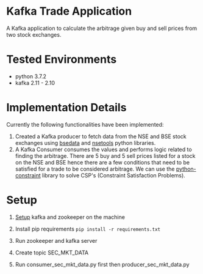 # Kafka Trade Application

A Kafka application to calculate the arbitrage given buy and sell prices from two stock exchanges.

# Tested Environments
* python 3.7.2
* kafka 2.11 - 2.10

# Implementation Details

Currently the following functionalities have been implemented:
1. Created a Kafka producer to fetch data from the NSE and BSE stock exchanges using [bsedata](https://github.com/sdabhi23/bsedata)
and [nsetools](https://nsetools.readthedocs.io/en/latest/) python libraries. 
2. A Kafka Consumer consumes the values and performs logic related to finding the arbitrage. There are 5 buy and 5 sell prices listed for a stock on the NSE and BSE hence there are a few conditions that need to be satisfied for a trade to be considered arbitrage. We can use the [python-constraint](https://github.com/python-constraint/python-constraint) library to solve CSP's (Constraint Satisfaction Problems).

# Setup

1. [Setup](https://github.com/python-constraint/python-constraint) kafka and zookeeper on the machine

2. Install pip requirements `pip install -r requirements.txt`

3. Run zookeeper and kafka server

4. Create topic SEC_MKT_DATA

5. Run consumer_sec_mkt_data.py first then producer_sec_mkt_data.py
